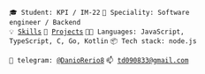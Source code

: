<code>🎓 Student: KPI / IM-22</code>
<code>👷 Speciality: Software engineer / Backend</code><br>
<code>💡 [Skills](SKILLS.md)</code>
<code>🧻 [Projects](PROJECTS.md)</code>
<code>🧑‍💻 Languages: JavaScript, TypeScript, C, Go, Kotlin</code>
<code>📦 Tech stack: node.js</code>

<code>💬 telegram: [@DanioRerio8](https://t.me/DanioRerio8)</code>
<code>📫 [td090833@gmail.com](td090833@gmail.com)</code>

